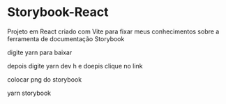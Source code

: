 # Storybook-React
Projeto em React criado com Vite para fixar meus conhecimentos sobre a ferramenta de documentação Storybook

digite yarn para baixar

depois digite yarn dev
h e doepis clique no link

colocar png do storybook

yarn storybook
